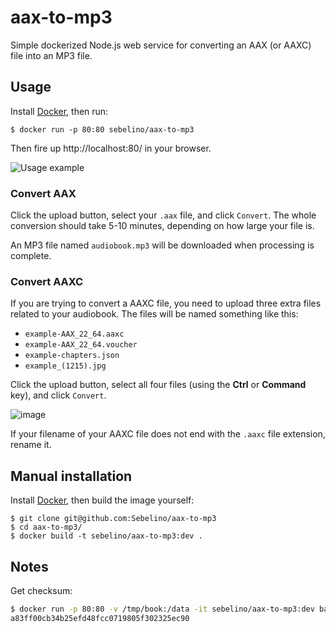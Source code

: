 # aax-to-mp3
Simple dockerized Node.js web service for converting an AAX (or AAXC) file into an MP3 file.

## Usage
Install [Docker](https://www.docker.com/), then run:
```
$ docker run -p 80:80 sebelino/aax-to-mp3
```
Then fire up http://localhost:80/ in your browser.

![Usage example](https://user-images.githubusercontent.com/837775/204081687-34001d41-1c44-4e06-82e2-ecf4cb095586.png)

### Convert AAX

Click the upload button, select your `.aax` file, and click `Convert`. The whole conversion should take 5-10 minutes, depending on how large your file is.

An MP3 file named `audiobook.mp3` will be downloaded when processing is complete.

### Convert AAXC

If you are trying to convert a AAXC file, you need to upload three extra files related to your audiobook.
The files will be named something like this:

* `example-AAX_22_64.aaxc`
* `example-AAX_22_64.voucher`
* `example-chapters.json`
* `example_(1215).jpg`

Click the upload button, select all four files (using the **Ctrl** or **Command** key), and click `Convert`.

![image](https://user-images.githubusercontent.com/837775/214339109-388f75f7-fba8-4517-ae8b-79c2d9e291aa.png)

If your filename of your AAXC file does not end with the `.aaxc` file extension, rename it.

## Manual installation
Install [Docker](https://www.docker.com/), then build the image yourself:
```
$ git clone git@github.com:Sebelino/aax-to-mp3
$ cd aax-to-mp3/
$ docker build -t sebelino/aax-to-mp3:dev .
```

## Notes
Get checksum:
```bash
$ docker run -p 80:80 -v /tmp/book:/data -it sebelino/aax-to-mp3:dev bash -c "ffprobe -loglevel debug /data/sample.aax 2>&1 | grep checksum | sed 's/.*checksum == \(\w\+\)/\1/'"
a83ff00cb34b25efd48fcc0719805f302325ec90
```
